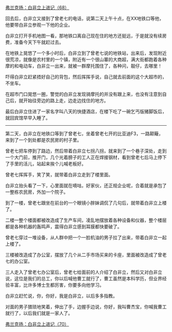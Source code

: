 <p></p><a href="https://zhuanlan.zhihu.com/p/102814089" data-draft-node="block" data-draft-type="link-card" data-image="https://pic4.zhimg.com/v2-4e698676a553b571699f050f11a6bbb7_180x120.jpg" data-image-width="980" data-image-height="298" class="internal">弗兰克扬：白非立上进记（68）</a><p>回去后，白非立又接到了曾老七的电话，说第二天上午十点，在XX地铁口等他，他要带白非立参观一下他的企业。</p><p>白非立打开手机地图一看，那地铁口离自己现在住的地方还挺远，于是就没有续房费，准备今天下午就赶过去。</p><p>在地铁上晃悠了一个多小时后，白非立到了曾老七说的地铁站，出来后，发现附近很荒凉，就像是农村里的一个镇，附近有一个很山寨的大商超，满大街都跑着各种摩的和电动车，白非立一出来，就被一群摩托围住了，各种问，靓仔，去哪里！</p><p>吓得白非立赶紧捂好自己的背包，然后挥挥手说，自己就去前面的这个大超市的，不坐车。</p><p>在超市门口晃悠一圈，警觉的白非立发现骑摩托的并没有跟上来，也没有注意到自己后，就开始往旁边的路上走，边走边找住的地方。</p><p>最后白非立住进了一家名字叫八天的快捷酒店，在楼下吃了一碗乞丐版猪脚饭后，就回宾馆早早入睡了。</p><hr><p>第二天，白非立在地铁口等到了曾老七，坐着曾老七开的比亚迪F3，一路颠簸，来到了一个到处都是农民房的村子里。</p><p>曾老七把车停到了路边，然后带着白非立七拐八拐，就来到了一个巷子深处，走到一个大门前，推开门，几个光着膀子的工人正在焊接钢材，看到曾老七后马上停下了手里的活儿，站起来挨个儿喊老板好。</p><p>曾老七挥挥手，笑了笑，就带着白非立走到了楼里面。</p><p>白非立抬头看了一下，心里面就在嘀咕，好家伙，还正规企业呢，合着就是承包了一整栋农民房，外加一个院子。</p><p>到了一楼，曾老七跟坐在前台的一个眼镜小胖妹调侃了几句后，就带着白非立上楼了。</p><p>二楼一整个楼面都被改造成了生产车间，凌乱地摆放着各种设备和仪器，整个楼层都是各种机器的轰鸣声，震得白非立感到耳膜都快要破了。</p><p>曾老七穿过一堆设备，从人群中把一个一脸机油的男子拉了出来，带着白非立一起上楼了。</p><p>三楼被改造成了办公室，摆放了几个从二手市场买来的卡座，里面被改造成了曾老七的办公室。</p><p>三人走入了曾老七办公室后，曾老七给面前的人介绍了白非立，然后又对白非立说，这位是我们的总工，你以后喊他曹工就行了，曹工虽然是本科学历，但业界经验丰富，比许多博士生都厉害，你要多向他学习。</p><p>白非立赶忙说，你，你好，我是白非立，以后多多指教。</p><p>对面的男子猥琐地笑着，伸出了手，边握手边说，你好，我叫曹杰宝，你喊我曹工就行了，以后我们就是一家人了。</p><a href="https://zhuanlan.zhihu.com/p/102881555" data-draft-node="block" data-draft-type="link-card" data-image="https://pic4.zhimg.com/v2-b2ef4528fbb8837f7b5c02bda0ccb3a3_180x120.jpg" data-image-width="869" data-image-height="326" class="internal">弗兰克扬：白非立上进记（70）</a><p></p>